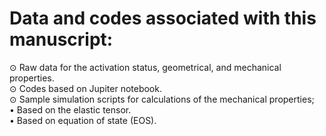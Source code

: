 # Data and codes associated with this manuscript: 
⊙	Raw data for the activation status, geometrical, and mechanical properties.  
⊙	Codes based on Jupiter notebook.  
⊙	Sample simulation scripts for calculations of the mechanical properties;  
  •	Based on the elastic tensor.  
  •	Based on equation of state (EOS).  
